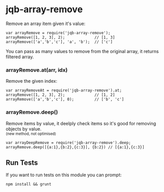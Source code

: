 jqb-array-remove
================

Remove an array item given it's value:

    var arrayRemove = require('jqb-array-remove');
    arrayRemove([1, 2, 3], 2);             // [1, 3]
    arrayRemove(['a','b','c'], 'a', 'b');  // ['c']
    
You can pass as many values to remove from the original array, it returns filtered array.

### arrayRemove.at(arr, idx)

Remove the given index:
    
    var arrayRemoveAt = require('jqb-array-remove').at;
    arrayRemove([1, 2, 3], 2);             // [1, 2]
    arrayRemove(['a','b','c'], 0);         // ['b', 'c']
    

### arrayRemove.deep()

Remove items by value, it deelply check items so it's good for removing objects by value.  
<small>(new method, not optimised)</small>

    var arrayDeepRemove = require('jqb-array-remove').deep;
    arrayRemove.deep([{a:1},{b:2},{c:3}], {b:2}) // [{a:1},{c:3}]
    
## Run Tests

If you want to run tests on this module you can prompt:

    npm install && grunt